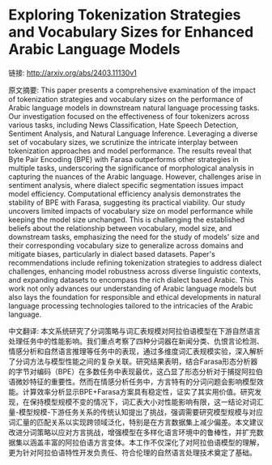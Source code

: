 # Exploring Tokenization Strategies and Vocabulary Sizes for Enhanced Arabic Language Models

链接: http://arxiv.org/abs/2403.11130v1

原文摘要:
This paper presents a comprehensive examination of the impact of tokenization
strategies and vocabulary sizes on the performance of Arabic language models in
downstream natural language processing tasks. Our investigation focused on the
effectiveness of four tokenizers across various tasks, including News
Classification, Hate Speech Detection, Sentiment Analysis, and Natural Language
Inference. Leveraging a diverse set of vocabulary sizes, we scrutinize the
intricate interplay between tokenization approaches and model performance. The
results reveal that Byte Pair Encoding (BPE) with Farasa outperforms other
strategies in multiple tasks, underscoring the significance of morphological
analysis in capturing the nuances of the Arabic language. However, challenges
arise in sentiment analysis, where dialect specific segmentation issues impact
model efficiency. Computational efficiency analysis demonstrates the stability
of BPE with Farasa, suggesting its practical viability. Our study uncovers
limited impacts of vocabulary size on model performance while keeping the model
size unchanged. This is challenging the established beliefs about the
relationship between vocabulary, model size, and downstream tasks, emphasizing
the need for the study of models' size and their corresponding vocabulary size
to generalize across domains and mitigate biases, particularly in dialect based
datasets. Paper's recommendations include refining tokenization strategies to
address dialect challenges, enhancing model robustness across diverse
linguistic contexts, and expanding datasets to encompass the rich dialect based
Arabic. This work not only advances our understanding of Arabic language models
but also lays the foundation for responsible and ethical developments in
natural language processing technologies tailored to the intricacies of the
Arabic language.

中文翻译:
本文系统研究了分词策略与词汇表规模对阿拉伯语模型在下游自然语言处理任务中的性能影响。我们重点考察了四种分词器在新闻分类、仇恨言论检测、情感分析和自然语言推理等任务中的表现，通过多维度词汇表规模实验，深入解析了分词方法与模型性能之间的复杂关联。研究结果表明，结合Farasa形态分析器的字节对编码（BPE）在多数任务中表现最优，这凸显了形态分析对于捕捉阿拉伯语微妙特征的重要性。然而在情感分析任务中，方言特有的分词问题会影响模型效能。计算效率分析显示BPE+Farasa方案具有稳定性，证实了其实用价值。研究发现，在保持模型规模不变的情况下，词汇表大小对性能影响有限，这一结论对词汇量-模型规模-下游任务关系的传统认知提出了挑战，强调需要研究模型规模与对应词汇量的匹配关系以实现跨领域泛化，特别是在方言数据集上减少偏差。本文建议改进分词策略以应对方言挑战，增强模型在多样化语言环境中的鲁棒性，并扩充数据集以涵盖丰富的阿拉伯语方言变体。本工作不仅深化了对阿拉伯语模型的理解，更为针对阿拉伯语特性开发负责任、符合伦理的自然语言处理技术奠定了基础。

